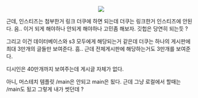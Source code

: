 <p align="center">
<img src="https://user-images.githubusercontent.com/59492312/148671340-9aa64954-4ca4-47b9-9c5f-91998751eac2.png">
</p>

근데, 인스티즈는 첨부한거 링크 더쿠에 하면 되는데 더쿠는 링크한거 인스티즈에 안된다. 음..
이거 되게 해야하나 안되게 해야하나 고민좀 해보자. 깃헙은 당연히 되는듯 ?


그리고 이건 데이터베이스와 s3 모두에게 해당되는거 같은데 더쿠는 하나의 게시판에 최대 3만개의 글들만 보여준다.
흠.. 근데 전체게시판에 해당하는거도 3만개를 보여준다.

디시인은 40만개까지 보여주는데 게시글 자체가 없다.


아니, 머스테치 템플릿 /main은 안되고 main은 됬다. 근데 그냥 로컬에서 할때는 /main도 됬고 그렇게 내가 썻던데 ?